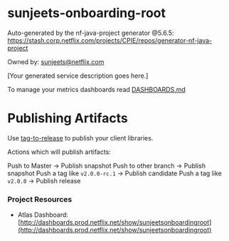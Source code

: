 sunjeets-onboarding-root
===================================


Auto-generated by the nf-java-project generator @5.6.5:
https://stash.corp.netflix.com/projects/CPIE/repos/generator-nf-java-project

Owned by: sunjeets@netflix.com

[Your generated service description goes here.]

To manage your metrics dashboards read [DASHBOARDS.md](dashboards/DASHBOARDS.md)

# Publishing Artifacts
Use [tag-to-release](http://go/tag-to-release) to publish your client libraries.

Actions which will publish artifacts:

Push to Master                -> Publish snapshot
Push to other branch          -> Publish snapshot
Push a tag like `v2.0.0-rc.1` -> Publish candidate
Push a tag like `v2.0.0`      -> Publish release

### Project Resources

- Atlas Dashboard: [http://dashboards.prod.netflix.net/show/sunjeetsonboardingroot](http://dashboards.prod.netflix.net/show/sunjeetsonboardingroot)
